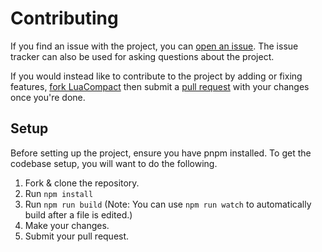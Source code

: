 # Contributing

If you find an issue with the project, you can [open an issue](https://github.com/Parritz/LuaCompact/issues).
The issue tracker can also be used for asking questions about the project.

If you would instead like to contribute to the project by adding or fixing features, [fork LuaCompact](https://docs.github.com/en/get-started/quickstart/fork-a-repo) then submit a [pull request](https://docs.github.com/en/github/collaborating-with-pull-requests/proposing-changes-to-your-work-with-pull-requests/about-pull-requests) with your changes once you're done.

## Setup

Before setting up the project, ensure you have pnpm installed.
To get the codebase setup, you will want to do the following.

1. Fork & clone the repository.
2. Run `npm install`
3. Run `npm run build` (Note: You can use `npm run watch` to automatically build after a file is edited.)
4. Make your changes.
5. Submit your pull request.